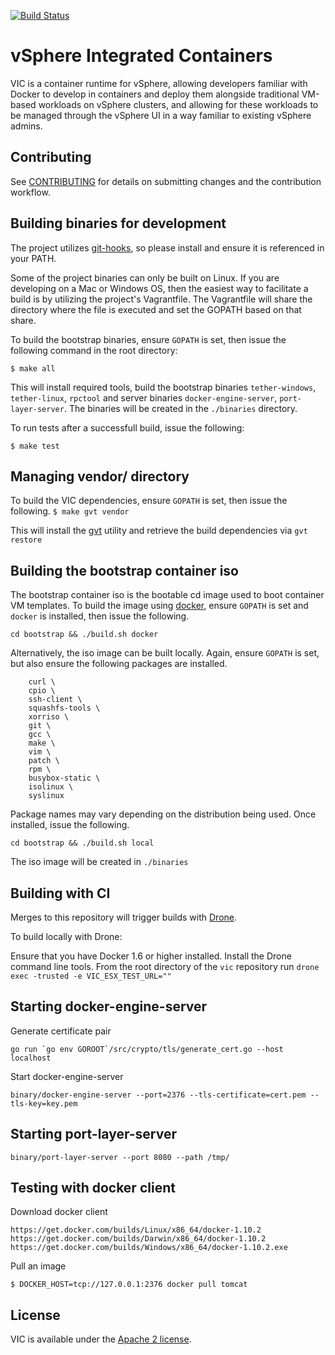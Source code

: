 [![Build Status](https://ci.vmware.run/api/badges/vmware/vic/status.svg)](https://ci.vmware.run/vmware/vic)


# vSphere Integrated Containers

VIC is a container runtime for vSphere, allowing developers familiar with Docker to develop in containers and deploy them alongside traditional VM-based workloads on vSphere clusters, and allowing for these workloads to be managed through the vSphere UI in a way familiar to existing vSphere admins.

## Contributing

See [CONTRIBUTING](CONTRIBUTING.md) for details on submitting changes and the contribution workflow.

## Building binaries for development

The project utilizes [git-hooks](https://github.com/icefox/git-hooks), so please install and ensure it is referenced in your PATH.

Some of the project binaries can only be built on Linux.  If you are developing on a Mac or Windows OS, then the easiest way to facilitate a build is by utilizing the project's Vagrantfile.  The Vagrantfile will share the directory where the file is executed and set the GOPATH based on that share.

To build the bootstrap binaries, ensure `GOPATH` is set, then issue the following command in the root directory:
```
$ make all
```
This will install required tools, build the bootstrap binaries `tether-windows`, `tether-linux`, `rpctool` and server binaries `docker-engine-server`, `port-layer-server`.  The binaries will be created in the `./binaries` directory.

To run tests after a successfull build, issue the following:
```
$ make test
```

## Managing vendor/ directory

To build the VIC dependencies, ensure `GOPATH` is set, then issue the following.
``
$ make gvt vendor
``

This will install the [gvt](https://github.com/FiloSottile/gvt) utility and retrieve the build dependencies via `gvt restore`

## Building the bootstrap container iso

The bootstrap container iso is the bootable cd image used to boot container VM templates.  To build the image using [docker](https://www.docker.com/), ensure `GOPATH` is set and `docker` is installed, then issue the following.

```
cd bootstrap && ./build.sh docker
```

Alternatively, the iso image can be built locally.  Again, ensure `GOPATH` is set, but also ensure the following packages are installed.
```
	curl \
	cpio \
	ssh-client \
	squashfs-tools \
	xorriso \
	git \
	gcc \
	make \
	vim \
	patch \
	rpm \
	busybox-static \
	isolinux \
	syslinux
```

Package names may vary depending on the distribution being used.  Once installed, issue the following.

```
cd bootstrap && ./build.sh local
```

The iso image will be created in `./binaries`

[dronevic]:https://ci.vmware.run/vmware/vic
[dronesrc]:https://github.com/drone/drone
[dronecli]:http://readme.drone.io/devs/cli/

## Building with CI

Merges to this repository will trigger builds with [Drone][dronevic].

To build locally with Drone:

Ensure that you have Docker 1.6 or higher installed.
Install the Drone command line tools.
From the root directory of the `vic` repository run `drone exec -trusted -e VIC_ESX_TEST_URL=""`

## Starting docker-engine-server

Generate certificate pair

```
go run `go env GOROOT`/src/crypto/tls/generate_cert.go --host localhost
```

Start docker-engine-server

```
binary/docker-engine-server --port=2376 --tls-certificate=cert.pem --tls-key=key.pem
```

## Starting port-layer-server

```
binary/port-layer-server --port 8080 --path /tmp/
```

## Testing with docker client

Download docker client
```
https://get.docker.com/builds/Linux/x86_64/docker-1.10.2
https://get.docker.com/builds/Darwin/x86_64/docker-1.10.2
https://get.docker.com/builds/Windows/x86_64/docker-1.10.2.exe
```

Pull an image
```
$ DOCKER_HOST=tcp://127.0.0.1:2376 docker pull tomcat
```

## License

VIC is available under the [Apache 2 license](LICENSE).
